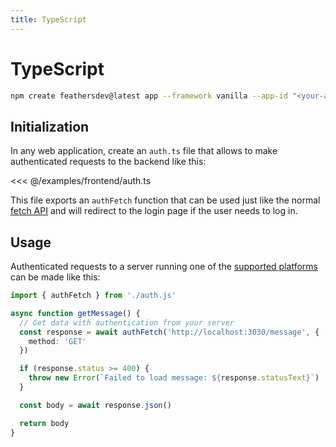 ```yaml
---
title: TypeScript
---
```


# TypeScript

```sh
npm create feathersdev@latest app --framework vanilla --app-id "<your-app-id>"
```

## Initialization

In any web application, create an `auth.ts` file that allows to make authenticated requests to the backend like this:

<<< @/examples/frontend/auth.ts

This file exports an `authFetch` function that can be used just like the normal [fetch API](https://developer.mozilla.org/en-US/docs/Web/API/Fetch_API/Using_Fetch) and will redirect to the login page if the user needs to log in.

## Usage

Authenticated requests to a server running one of the [supported platforms](../platforms/index.md) can be made like this:

```ts
import { authFetch } from './auth.js'

async function getMessage() {
  // Get data with authentication from your server
  const response = await authFetch('http://localhost:3030/message', {
    method: 'GET'
  })

  if (response.status >= 400) {
    throw new Error(`Failed to load message: ${response.statusText}`)
  }

  const body = await response.json()

  return body
}
```